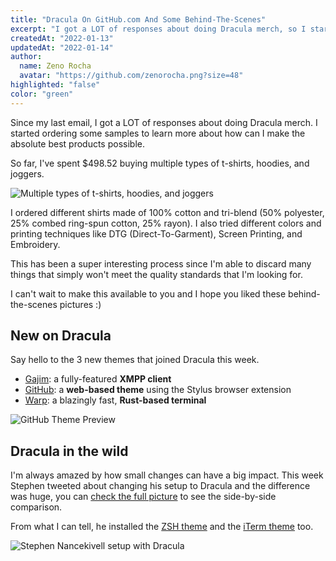 ```yaml
---
title: "Dracula On GitHub.com And Some Behind-The-Scenes"
excerpt: "I got a LOT of responses about doing Dracula merch, so I started ordering some samples to learn more about how can I make the absolute best products."
createdAt: "2022-01-13"
updatedAt: "2022-01-14"
author:
  name: Zeno Rocha
  avatar: "https://github.com/zenorocha.png?size=48"
highlighted: "false"
color: "green"
---
```


Since my last email, I got a LOT of responses about doing Dracula merch. I started ordering some samples to learn more about how can I make the absolute best products possible.

So far, I've spent $498.52 buying multiple types of t-shirts, hoodies, and joggers.

![Multiple types of t-shirts, hoodies, and joggers](/static/img/blog/dracula-on-github-com-and-some-behind-the-scenes-a.jpg)

I ordered different shirts made of 100% cotton and tri-blend (50% polyester, 25% combed ring-spun cotton, 25% rayon). I also tried different colors and printing techniques like DTG (Direct-To-Garment), Screen Printing, and Embroidery.

This has been a super interesting process since I'm able to discard many things that simply won't meet the quality standards that I'm looking for.

I can't wait to make this available to you and I hope you liked these behind-the-scenes pictures :)

## New on Dracula

Say hello to the 3 new themes that joined Dracula this week.

- [Gajim](/gajim): a fully-featured **XMPP client**
- [GitHub](/github): a **web-based theme** using the Stylus browser extension
- [Warp](/warp): a blazingly fast, **Rust-based terminal**

![GitHub Theme Preview](/static/img/blog/dracula-on-github-com-and-some-behind-the-scenes-b.png)

## Dracula in the wild

I'm always amazed by how small changes can have a big impact. This week Stephen tweeted about changing his setup to Dracula and the difference was huge, you can [check the full picture](https://twitter.com/hi_stephen_n/status/1480765091121221632) to see the side-by-side comparison.

From what I can tell, he installed the [ZSH theme](/zsh) and the [iTerm theme](/iterm) too.

![Stephen Nancekivell setup with Dracula](/static/img/blog/dracula-on-github-com-and-some-behind-the-scenes-c.png)
